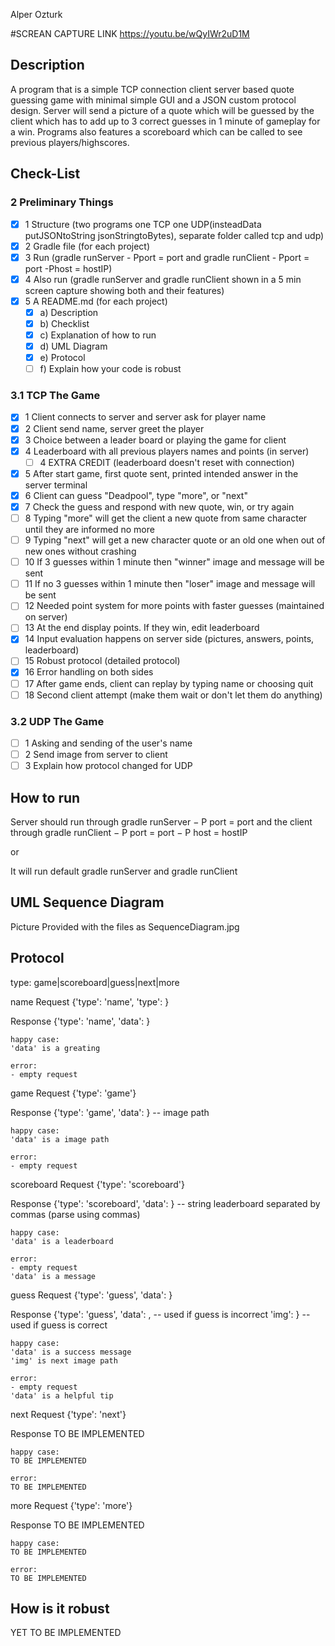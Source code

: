 Alper Ozturk

#SCREAN CAPTURE LINK
https://youtu.be/wQyIWr2uD1M

## Description
A program that is a simple TCP connection client server based quote guessing game with minimal simple GUI and a JSON custom protocol design. Server will send a picture of a quote which will be guessed by the client which has to add up to 3 correct guesses in 1 minute of gameplay for a win. Programs also features a scoreboard which can be called to see previous players/highscores.

## Check-List
### 2 Preliminary Things
- [X] 1 Structure (two programs one TCP one UDP(insteadData putJSONtoString jsonStringtoBytes), separate folder called tcp and udp)
- [X] 2 Gradle file (for each project)
- [X] 3 Run (gradle runServer - Pport = port and gradle runClient - Pport = port -Phost = hostIP)
- [X] 4 Also run (gradle runServer and gradle runClient shown in a 5 min screen capture showing both and their features)
- [X] 5 A README.md (for each project)
    - [X] a) Description
    - [X] b) Checklist
    - [X] c) Explanation of how to run
    - [X] d) UML Diagram
    - [X] e) Protocol
    - [ ] f) Explain how your code is robust

### 3.1 TCP The Game
- [X] 1 Client connects to server and server ask for player name
- [X] 2 Client send name, server greet the player
- [X] 3 Choice between a leader board or playing the game for client
- [X] 4 Leaderboard with all previous players names and points (in server)
  - [ ] 4 EXTRA CREDIT (leaderboard doesn't reset with connection)
- [X] 5 After start game, first quote sent, printed intended answer in the server terminal 
- [X] 6 Client can guess "Deadpool", type "more", or "next"
- [X] 7 Check the guess and respond with new quote, win, or try again
- [ ] 8 Typing "more" will get the client a new quote from same character until they are informed no more
- [ ] 9 Typing "next" will get a new character quote or an old one when out of new ones without crashing
- [ ] 10 If 3 guesses within 1 minute then "winner" image and message will be sent
- [ ] 11 If no 3 guesses within 1 minute then "loser" image and message will be sent
- [ ] 12 Needed point system for more points with faster guesses (maintained on server)
- [ ] 13 At the end display points. If they win, edit leaderboard
- [X] 14 Input evaluation happens on server side (pictures, answers, points, leaderboard)
- [ ] 15 Robust protocol (detailed protocol)
- [X] 16 Error handling on both sides
- [ ] 17 After game ends, client can replay by typing name or choosing quit
- [ ] 18 Second client attempt (make them wait or don't let them do anything)

### 3.2 UDP The Game
- [ ] 1 Asking and sending of the user's name
- [ ] 2 Send image from server to client
- [ ] 3 Explain how protocol changed for UDP

## How to run
Server should run through gradle runServer − P port = port and the
client through gradle runClient − P port = port − P host = hostIP

or

It will run default gradle runServer and gradle runClient

## UML Sequence Diagram
Picture Provided with the files as SequenceDiagram.jpg

## Protocol
type: game|scoreboard|guess|next|more

name
  Request
    {'type': 'name',
    'type': <String>}

  Response
    {'type': 'name',
    'data': <String>}

    happy case:
    'data' is a greating

    error:
    - empty request 

game
  Request
        {'type': 'game'}

  Response
        {'type': 'game',
        'data': <String>} -- image path

    happy case:
    'data' is a image path

    error:
    - empty request 

scoreboard
  Request
    {'type': 'scoreboard'}

  Response
    {'type': 'scoreboard',
    'data': <String>} -- string leaderboard separated by commas (parse using commas)

    happy case:
    'data' is a leaderboard

    error:
    - empty request
    'data' is a message

guess
  Request
    {'type': 'guess',
    'data': <String>}

  Response
    {'type': 'guess',
    'data': <String>, -- used if guess is incorrect
    'img': <String>} -- used if guess is correct

    happy case:
    'data' is a success message
    'img' is next image path

    error:
    - empty request 
    'data' is a helpful tip

next
  Request
    {'type': 'next'}

  Response
    TO BE IMPLEMENTED

    happy case:
    TO BE IMPLEMENTED

    error:
    TO BE IMPLEMENTED

more
  Request
    {'type': 'more'}

  Response
    TO BE IMPLEMENTED

    happy case:
    TO BE IMPLEMENTED

    error:
    TO BE IMPLEMENTED

## How is it robust
YET TO BE IMPLEMENTED
